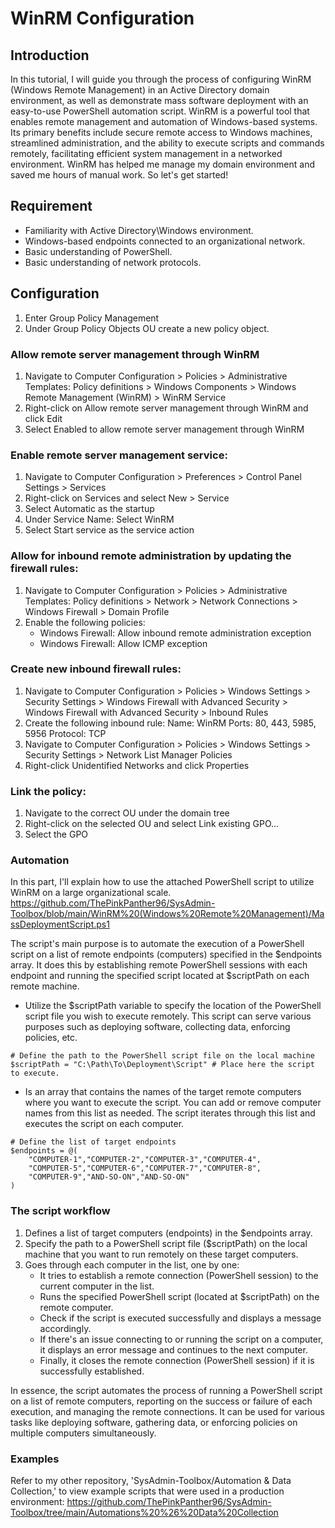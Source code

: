 # WinRM Configuration
## Introduction
In this tutorial, I will guide you through the process of configuring WinRM (Windows Remote Management) in an Active Directory domain environment, as well as demonstrate mass software deployment with an easy-to-use PowerShell automation script. WinRM is a powerful tool that enables remote management and automation of Windows-based systems. Its primary benefits include secure remote access to Windows machines, streamlined administration, and the ability to execute scripts and commands remotely, facilitating efficient system management in a networked environment. WinRM has helped me manage my domain environment and saved me hours of manual work. So let's get started!


## Requirement
- Familiarity with Active Directory\Windows environment.
- Windows-based endpoints connected to an organizational network.
- Basic understanding of PowerShell.
- Basic understanding of network protocols.


## Configuration
1. Enter Group Policy Management
2. Under Group Policy Objects OU create a new policy object.


### Allow remote server management through WinRM
1. Navigate to Computer Configuration > Policies > Administrative Templates: Policy definitions > Windows Components > Windows Remote Management (WinRM) > WinRM Service
2. Right-click on Allow remote server management through WinRM and click Edit	
3. Select Enabled to allow remote server management through WinRM


### Enable remote server management service:
1. Navigate to  Computer Configuration > Preferences > Control Panel Settings > Services
2. Right-click on Services and select New > Service
3. Select Automatic as the startup
4. Under Service Name: Select WinRM 
5. Select Start service as the service action


### Allow for inbound remote administration by updating the firewall rules:
1. Navigate to Computer Configuration > Policies > Administrative Templates: Policy definitions > Network > Network Connections > Windows Firewall > Domain Profile
2. Enable the following policies:
   - Windows Firewall: Allow inbound remote administration exception
   - Windows Firewall: Allow ICMP exception


### Create  new inbound firewall rules:
1. Navigate to Computer Configuration > Policies > Windows Settings > Security Settings > Windows Firewall with Advanced Security > Windows Firewall with Advanced Security > Inbound Rules
2. Create the following inbound rule:
   Name: WinRM
   Ports: 80, 443, 5985, 5956
   Protocol: TCP
4. Navigate to Computer Configuration > Policies > Windows Settings > Security Settings > Network List Manager Policies
5. Right-click Unidentified Networks and click Properties


### Link the policy:
1. Navigate to the correct OU under the domain tree
2. Right-click on the selected OU and select Link existing GPO…
3. Select the GPO 


### Automation
In this part, I'll explain how to use the attached PowerShell script to utilize WinRM on a large organizational scale.
https://github.com/ThePinkPanther96/SysAdmin-Toolbox/blob/main/WinRM%20(Windows%20Remote%20Management)/MassDeploymentScript.ps1

The script's main purpose is to automate the execution of a PowerShell script on a list of remote endpoints (computers) specified in the $endpoints array. It does this by establishing remote PowerShell sessions with each endpoint and running the specified script located at $scriptPath on each remote machine.

- Utilize the $scriptPath variable to specify the location of the PowerShell script file you wish to execute remotely. This script can serve various purposes such as deploying software, collecting data, enforcing policies, etc.
  
```nh
# Define the path to the PowerShell script file on the local machine
$scriptPath = "C:\Path\To\Deployment\Script" # Place here the script to execute.
```

- Is an array that contains the names of the target remote computers where you want to execute the script. You can add or remove computer names from this list as needed. The script iterates through this list and executes the script on each computer.

```nh
# Define the list of target endpoints
$endpoints = @(
    "COMPUTER-1","COMPUTER-2","COMPUTER-3","COMPUTER-4",
    "COMPUTER-5","COMPUTER-6","COMPUTER-7","COMPUTER-8",
    "COMPUTER-9","AND-SO-ON","AND-SO-ON"
)
```

### The script workflow
1. Defines a list of target computers (endpoints) in the $endpoints array.
2. Specify the path to a PowerShell script file ($scriptPath) on the local machine that you want to run remotely on these target computers.
3. Goes through each computer in the list, one by one:
   - It tries to establish a remote connection (PowerShell session) to the current computer in the list.
   - Runs the specified PowerShell script (located at $scriptPath) on the remote computer.
   - Check if the script is executed successfully and displays a message accordingly.
   - If there's an issue connecting to or running the script on a computer, it displays an error message and continues to the next computer.
   - Finally, it closes the remote connection (PowerShell session) if it is successfully established.

In essence, the script automates the process of running a PowerShell script on a list of remote computers, reporting on the success or failure of each execution, and managing the remote connections. It can be used for various tasks like deploying software, gathering data, or enforcing policies on multiple computers simultaneously.

### Examples 
Refer to my other repository, 'SysAdmin-Toolbox/Automation & Data Collection,' to view example scripts that were used in a production environment:
https://github.com/ThePinkPanther96/SysAdmin-Toolbox/tree/main/Automations%20%26%20Data%20Collection

